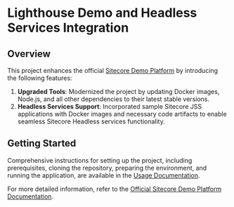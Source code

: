 # Lighthouse Demo and Headless Services Integration

## Overview

This project enhances the official [Sitecore Demo Platform](https://github.com/Sitecore/Sitecore.Demo.Platform/) by introducing the following features:

1. **Upgraded Tools**: Modernized the project by updating Docker images, Node.js, and all other dependencies to their latest stable versions.
2. **Headless Services Support**: Incorporated sample Sitecore JSS applications with Docker images and necessary code artifacts to enable seamless Sitecore Headless services functionality.

## Getting Started

Comprehensive instructions for setting up the project, including prerequisites, cloning the repository, preparing the environment, and running the application, are available in the [Usage Documentation](docs/Usage.md).

For more detailed information, refer to the [Official Sitecore Demo Platform Documentation](https://github.com/Sitecore/Sitecore.Demo.Platform/blob/main/README.md).
